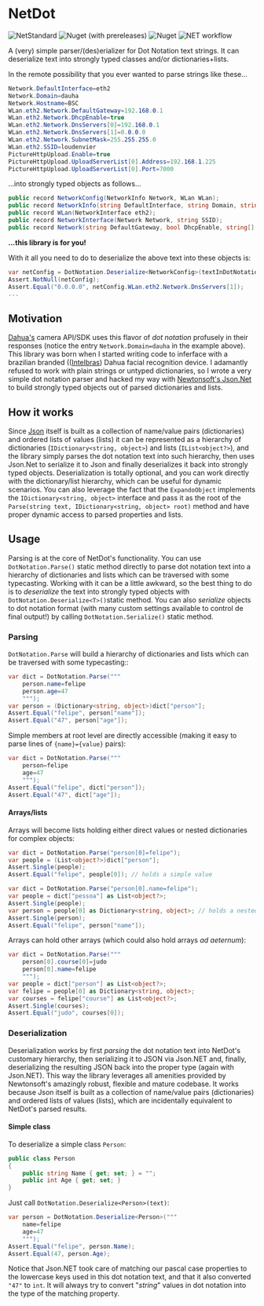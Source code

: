 # NetDot
![NetStandard](https://img.shields.io/badge/.NET%20Standard-2.0-lightgrey.svg) ![Nuget (with prereleases)](https://img.shields.io/nuget/vpre/NetDot)
  ![Nuget](https://img.shields.io/nuget/dt/NetDot)
  ![NET workflow](https://github.com/loudenvier/NetDot/actions/workflows/dotnet.yml/badge.svg?event=push)


A (very) simple parser/(des)erializer for Dot Notation text strings. It can deserialize text into strongly typed classes and/or dictionaries+lists. 

In the remote possibility that you ever wanted to parse strings like these...

```csharp
Network.DefaultInterface=eth2
Network.Domain=dauha
Network.Hostname=BSC
WLan.eth2.Network.DefaultGateway=192.168.0.1
WLan.eth2.Network.DhcpEnable=true
WLan.eth2.Network.DnsServers[0]=192.168.0.1
WLan.eth2.Network.DnsServers[1]=0.0.0.0
WLan.eth2.Network.SubnetMask=255.255.255.0
WLan.eth2.SSID=loudenvier
PictureHttpUpload.Enable=true
PictureHttpUpload.UploadServerList[0].Address=192.168.1.225
PictureHttpUpload.UploadServerList[0].Port=7000
```

...into strongly typed objects as follows...

```csharp
public record NetworkConfig(NetworkInfo Network, WLan WLan);
public record NetworkInfo(string DefaultInterface, string Domain, string Hostname);
public record WLan(NetworkInterface eth2);
public record NetworkInterface(Network Network, string SSID);
public record Network(string DefaultGateway, bool DhcpEnable, string[] DnsServers, string SubnetMask);
```

**...this library is for you!** 

With it all you need to do to deserialize the above text into these objects is:
```csharp
var netConfig = DotNotation.Deserialize<NetworkConfig>(textInDotNotation);
Assert.NotNull(netConfig);
Assert.Equal("0.0.0.0", netConfig.WLan.eth2.Network.DnsServers[1]);
...
```
## Motivation
[Dahua's](https://www.dahuasecurity.com) camera API/SDK uses this flavor of *dot notation* profusely in their responses (notice the entry `Network.Domain=dauha` in the example above). This library was born when I started writing code to inferface with a brazilian branded (([Intelbras](https://www.intelbras.com)) Dahua facial recognition device. I adamantly refused to work with plain strings or untyped dictionaries, so I wrote a very simple dot notation parser and hacked my way with [Newtonsoft's Json.Net](https://www.newtonsoft.com/json) to build strongly typed objects out of parsed dictionaries and lists.

## How it works

Since [Json](https://www.json.org/json-en.html) itself is built as a collection of name/value pairs (dictionaries) and ordered lists of values (lists) it can be represented as a hierarchy of dictionaries (`IDictionary<string, object>`) and lists (`IList<object?>`), and the library simply parses the dot notation text into such hierarchy, then uses Json.Net to serialize it to Json and finally deserializes it back into strongly typed objects. Deserialization is totally optional, and you can work directly with the dictionary/list hierarchy, which can be useful for dynamic scenarios. You can also leverage the fact that the `ExpandoObject` implements the `IDictionary<string, object>` interface and pass it as the root of the `Parse(string text, IDictionary<string, object> root)` method and have proper dynamic access to parsed properties and lists.

## Usage

Parsing is at the core of NetDot's functionality. You can use `DotNotation.Parse()` static method directly to parse dot notation text into a hierarchy of dictionaries and lists which can be traversed with some typecasting. Working with it can be a little awkward, so the best thing to do is to *deserialize* the text into strongly typed objects with `DotNotation.Deserialize<T>()`static method. You can also *serialize* objects to dot notation format (with many custom settings available to control de final output!) by calling `DotNotation.Serialize()` static method.

### Parsing

`DotNotation.Parse` will build a hierarchy of dictionaries and lists which can be traversed with some typecasting::
```csharp
var dict = DotNotation.Parse("""
    person.name=felipe
    person.age=47
    """);
var person = (Dictionary<string, object>)dict["person"];
Assert.Equal("felipe", person["name"]);
Assert.Equal("47", person["age"]);
```
Simple members at root level are directly accessible (making it easy to parse lines of `{name}={value}`  pairs):
```csharp
var dict = DotNotation.Parse("""
    person=felipe
    age=47
    """);
Assert.Equal("felipe", dict["person"]);
Assert.Equal("47", dict["age"]);
```

#### Arrays/lists
Arrays will become lists holding either direct values or nested dictionaries for complex objects:
```csharp
var dict = DotNotation.Parse("person[0]=felipe");
var people = (List<object?>)dict["person"];
Assert.Single(people);
Assert.Equal("felipe", people[0]); // holds a simple value
```
```csharp
var dict = DotNotation.Parse("person[0].name=felipe");
var people = dict["pessoa"] as List<object?>;
Assert.Single(people);
var person = people[0] as Dictionary<string, object>; // holds a nested Dictionary<string, object>
Assert.Single(person);
Assert.Equal("felipe", person["name"]); 
```

Arrays can hold other arrays (which could also hold arrays *ad aeternum*):
```csharp
var dict = DotNotation.Parse("""
    person[0].course[0]=judo
    person[0].name=felipe
    """);
var people = dict["person"] as List<object?>;
var felipe = people[0] as Dictionary<string, object>;
var courses = felipe["course"] as List<object?>;
Assert.Single(courses);
Assert.Equal("judo", courses[0]);
```

### Deserialization

Deserialization works by first *parsing* the dot notation text into NetDot's customary hierarchy, then serializing it to JSON via Json.NET and, finally, deserializing the resulting JSON back into the proper type (again with Json.NET). This way the library leverages all amenities provided by Newtonsoft's amazingly robust, flexible and mature codebase. It works because Json itself is built as a collection of name/value pairs (dictionaries) and ordered lists of values (lists), which are incidentally equivalent to NetDot's parsed results.

#### Simple class
To deserialize a simple class `Person`:
```csharp
public class Person
{
    public string Name { get; set; } = "";
    public int Age { get; set; }
}
```
Just call `DotNotation.Deserialize<Person>(text)`:

```csharp
var person = DotNotation.Deserialize<Person>("""
    name=felipe
    age=47
    """);
Assert.Equal("felipe", person.Name);
Assert.Equal(47, person.Age);
```

Notice that Json.NET took care of matching our pascal case properties to the lowercase keys used in this dot notation text, and that it also converted `"47"` to `int`. It will always try to convert "*string*" values in dot notation into the type of the matching property.
